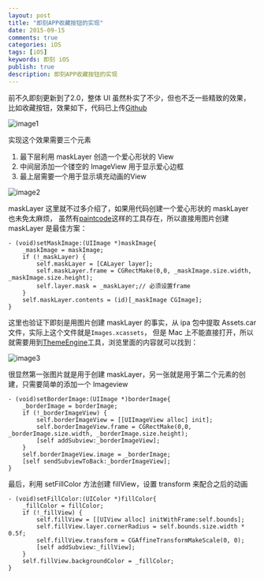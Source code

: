 ```yaml
---
layout: post
title: "即刻APP收藏按钮的实现"
date: 2015-09-15
comments: true
categories: iOS
tags: [iOS]
keywords: 即刻 iOS
publish: true
description: 即刻APP收藏按钮的实现
---
```

前不久即刻更新到了2.0，整体 UI 虽然朴实了不少，但也不乏一些精致的效果，比如收藏按钮，效果如下，代码已上传[Github](https://github.com/bawn/StarView)

![image1](http://7ls0py.com1.z0.glb.clouddn.com/star.gif)

实现这个效果需要三个元素

1. 最下层利用 maskLayer 创造一个爱心形状的 View
2. 中间层添加一个镂空的 ImageView 用于显示爱心边框
3. 最上层需要一个用于显示填充动画的View

![image2](http://7ls0py.com1.z0.glb.clouddn.com/level.png)

maskLayer 这里就不过多介绍了，如果用代码创建一个爱心形状的 maskLayer 也未免太麻烦，
虽然有[paintcode](http://www.paintcodeapp.com/)这样的工具存在，所以直接用图片创建 maskLayer 是最佳方案：

```
- (void)setMaskImage:(UIImage *)maskImage{
    _maskImage = maskImage;
    if (!_maskLayer) {
        self.maskLayer = [CALayer layer];
        self.maskLayer.frame = CGRectMake(0,0, _maskImage.size.width, _maskImage.size.height);
        self.layer.mask = _maskLayer;// 必须设置frame
    }
    self.maskLayer.contents = (id)[_maskImage CGImage];
}
```

这里也验证下即刻是用图片创建 maskLayer 的事实，从 ipa 包中提取 Assets.car 文件，实际上这个文件就是`Images.xcassets`，
但是 Mac 上不能直接打开，所以就需要用到[ThemeEngine](https://github.com/alexzielenski/ThemeEngine)工具，浏览里面的内容就可以找到：

![image3](http://7ls0py.com1.z0.glb.clouddn.com/assets.png)

很显然第一张图片就是用于创建 maskLayer，另一张就是用于第二个元素的创建，只需要简单的添加一个 Imageview

```
- (void)setBorderImage:(UIImage *)borderImage{
    _borderImage = borderImage;
    if (!_borderImageView) {
        self.borderImageView = [[UIImageView alloc] init];
        self.borderImageView.frame = CGRectMake(0,0, _borderImage.size.width, _borderImage.size.height);
        [self addSubview:_borderImageView];
    }
    self.borderImageView.image = _borderImage;
    [self sendSubviewToBack:_borderImageView];
}
```

最后，利用 setFillColor 方法创建 fillView，设置 transform 来配合之后的动画

```
- (void)setFillColor:(UIColor *)fillColor{
    _fillColor = fillColor;
    if (!_fillView) {
        self.fillView = [[UIView alloc] initWithFrame:self.bounds];
        self.fillView.layer.cornerRadius = self.bounds.size.width * 0.5f;
        self.fillView.transform = CGAffineTransformMakeScale(0, 0);
        [self addSubview:_fillView];
    }
    self.fillView.backgroundColor = _fillColor;
}
```
